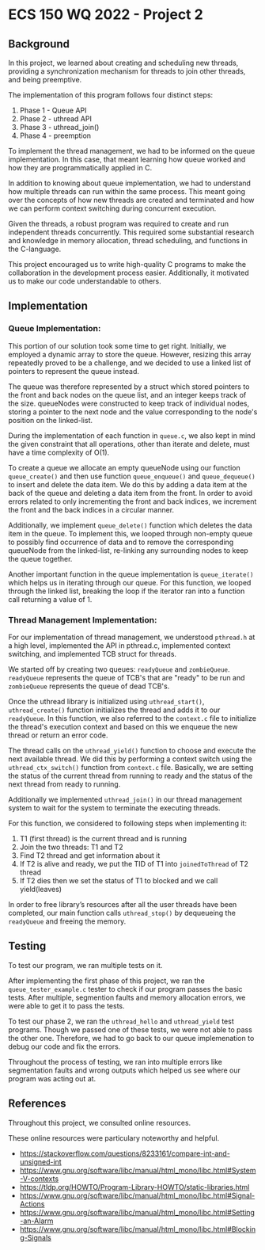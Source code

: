 # ECS 150 WQ 2022 - Project 2

## Background

In this project, we learned about creating and scheduling new threads, providing a synchronization mechanism for threads to join other threads, and being preemptive.

The implementation of this program follows four distinct steps:

1. Phase 1 - Queue API
2. Phase 2 - uthread API
3. Phase 3 - uthread_join()
3. Phase 4 - preemption

To implement the thread management, we had to be informed on the queue implementation. In this case, that meant learning how queue worked and how they are programmatically applied in C.

In addition to knowing about queue implementation, we had to understand how multiple threads can run within the same process. This meant going over the concepts of how new threads are created and terminated and how we can perform context switching during concurrent execution. 

Given the threads, a robust program was required to create and run independent threads concurrently. 
This required some substantial research and knowledge in memory allocation, thread scheduling, and functions in the C-language. 

This project encouraged us to write high-quality C programs to make the collaboration in the development process easier. Additionally, it motivated us to make our code understandable to others.

## Implementation

### Queue Implementation: 

This portion of our solution took some time to get right. Initially, we employed a dynamic array to store the queue. However, resizing this array repeatedly
proved to be a challenge, and we decided to use a linked list of pointers to represent the queue instead.

The queue was therefore represented by a struct which stored pointers to the front and back nodes on the queue list, and an integer keeps track of the size. 
queueNodes were constructed to keep track of individual nodes, storing a pointer to the next node and the value corresponding to the node's position on the 
linked-list.

During the implementation of each function in `queue.c`, we also kept in mind the given constraint that all operations, other than iterate and delete, must have a time complexity of O(1). 

To create a queue we allocate an empty queueNode using our function `queue_create()` and then use function `queue_enqueue()` and `queue_dequeue()` to insert and delete the data item. We do this by adding a data item at the back of the queue and deleting a data item from the front. In order to avoid errors related to only incrementing the front and back indices, we increment the front and the back indices in a circular manner.

Additionally, we implement `queue_delete()` function which deletes the data item in the queue. To implement this, we looped through non-empty queue to possibly find occurrence of data and to remove the corresponding queueNode from the linked-list, re-linking any surrounding nodes to keep the queue together.

Another important function in the queue implementation is `queue_iterate()` which helps us in iterating through our queue. For this function, we looped through 
the linked list, breaking the loop if the iterator ran into a function call returning a value of 1. 

### Thread Management Implementation: 

For our implementation of thread management, we understood `pthread.h` at a high level, implemented the API in pthread.c, implemented context switching, and implemented TCB struct for threads. 

We started off by creating two queues: `readyQueue` and `zombieQueue`. 
`readyQueue` represents the queue of TCB's that are "ready" to be run and `zombieQueue` represents the queue of dead TCB's.

Once the uthread library is initialized using `uthread_start()`, `uthread_create()` function initializes the thread and adds it to our `readyQueue`. 
In this function, we also referred to the `context.c` file to initialize the thread's execution context and based on this we enqueue the new thread or return an error code.

The thread calls on the `uthread_yield()` function to choose and execute the next available thread. We did this by performing a context switch using the `uthread_ctx_switch()` function from `context.c` file. 
Basically, we are setting the status of the current thread from running to ready and the status of the next thread from ready to running. 

Additionally we implemented `uthread_join()` in our thread management system to wait for the system to terminate the executing threads. 

For this function, we considered to following steps when implementing it:

1. T1 (first thread) is the current thread and is running
2. Join the two threads: T1 and T2
3. Find T2 thread and get information about it
4. If T2 is alive and ready, we put the TID of T1 into `joinedToThread` of T2 thread
5. If T2 dies then we set the status of T1 to blocked and we call yield(leaves)

In order to free library’s resources after all the user threads have been completed, our main function calls `uthread_stop()` by dequeueing the `readyQueue` and freeing the memory. 

## Testing

To test our program, we ran multiple tests on it. 

After implementing the first phase of this project, we ran the `queue_tester_example.c` tester to check if our program passes the basic tests. After multiple, segmention faults and memory allocation errors, we were able to get it to pass the tests. 

To test our phase 2, we ran the `uthread_hello` and `uthread_yield` test programs. Though we passed one of these tests, we were not able to pass the other one. Therefore, we had to go back to our queue implemenation to debug our code and fix the errors. 

Throughout the process of testing, we ran into multiple errors like segmentation
faults and wrong outputs which helped us see where our program was acting out at.

## References

Throughout this project, we consulted online resources.

These online resources were particulary noteworthy and helpful.

- <https://stackoverflow.com/questions/8233161/compare-int-and-unsigned-int>
- <https://www.gnu.org/software/libc/manual/html_mono/libc.html#System-V-contexts>
- <https://tldp.org/HOWTO/Program-Library-HOWTO/static-libraries.html>
- <https://www.gnu.org/software/libc/manual/html_mono/libc.html#Signal-Actions>
- <https://www.gnu.org/software/libc/manual/html_mono/libc.html#Setting-an-Alarm>
- <https://www.gnu.org/software/libc/manual/html_mono/libc.html#Blocking-Signals>

